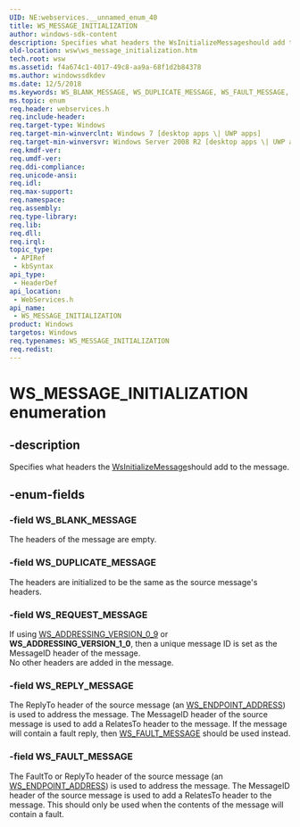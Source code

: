 ```yaml
---
UID: NE:webservices.__unnamed_enum_40
title: WS_MESSAGE_INITIALIZATION
author: windows-sdk-content
description: Specifies what headers the WsInitializeMessageshould add to the message.
old-location: wsw\ws_message_initialization.htm
tech.root: wsw
ms.assetid: f4a674c1-4017-49c8-aa9a-68f1d2b84378
ms.author: windowssdkdev
ms.date: 12/5/2018
ms.keywords: WS_BLANK_MESSAGE, WS_DUPLICATE_MESSAGE, WS_FAULT_MESSAGE, WS_MESSAGE_INITIALIZATION, WS_MESSAGE_INITIALIZATION enumeration [Web Services for Windows], WS_REPLY_MESSAGE, WS_REQUEST_MESSAGE, webservices/WS_BLANK_MESSAGE, webservices/WS_DUPLICATE_MESSAGE, webservices/WS_FAULT_MESSAGE, webservices/WS_MESSAGE_INITIALIZATION, webservices/WS_REPLY_MESSAGE, webservices/WS_REQUEST_MESSAGE, wsw.ws_message_initialization
ms.topic: enum
req.header: webservices.h
req.include-header: 
req.target-type: Windows
req.target-min-winverclnt: Windows 7 [desktop apps \| UWP apps]
req.target-min-winversvr: Windows Server 2008 R2 [desktop apps \| UWP apps]
req.kmdf-ver: 
req.umdf-ver: 
req.ddi-compliance: 
req.unicode-ansi: 
req.idl: 
req.max-support: 
req.namespace: 
req.assembly: 
req.type-library: 
req.lib: 
req.dll: 
req.irql: 
topic_type:
 - APIRef
 - kbSyntax
api_type:
 - HeaderDef
api_location:
 - WebServices.h
api_name:
 - WS_MESSAGE_INITIALIZATION
product: Windows
targetos: Windows
req.typenames: WS_MESSAGE_INITIALIZATION
req.redist: 
---
```


# WS_MESSAGE_INITIALIZATION enumeration


## -description


Specifies what headers the
                <a href="https://msdn.microsoft.com/26eafc5f-6636-4f96-a037-7935cdac5900">WsInitializeMessage</a>should add to the message.
            


## -enum-fields




### -field WS_BLANK_MESSAGE

The headers of the message are empty.
                


### -field WS_DUPLICATE_MESSAGE

The headers are initialized to be the same as the source message's headers.
                


### -field WS_REQUEST_MESSAGE

If using <a href="https://msdn.microsoft.com/87f60067-109c-456c-b060-33ab840872e0">WS_ADDRESSING_VERSION_0_9</a> or <b>WS_ADDRESSING_VERSION_1_0</b>,
                    then a unique message ID is set as the MessageID header of the message.  
                    No other headers are added in the message.
                


### -field WS_REPLY_MESSAGE

The ReplyTo header of the source message (an <a href="https://msdn.microsoft.com/4e9b5f3e-849f-46aa-a94a-3cd6ae16275f">WS_ENDPOINT_ADDRESS</a>)
                    is used to address the message.  The MessageID header of the source
                    message is used to add a RelatesTo header to the message.  If the message
                    will contain a fault reply, then <a href="https://msdn.microsoft.com/f4a674c1-4017-49c8-aa9a-68f1d2b84378">WS_FAULT_MESSAGE</a> should be
                    used instead.
                


### -field WS_FAULT_MESSAGE

The FaultTo or ReplyTo header of the source message (an <a href="https://msdn.microsoft.com/4e9b5f3e-849f-46aa-a94a-3cd6ae16275f">WS_ENDPOINT_ADDRESS</a>)
                    is used to address the message.  The MessageID header of the source message
                    is used to add a RelatesTo header to the message.  This should only be
                    used when the contents of the message will contain a fault.
                

